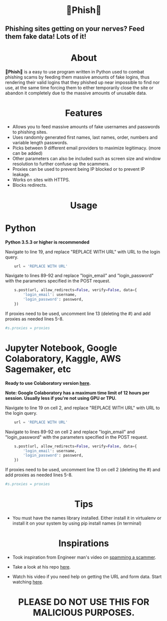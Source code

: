 # <div align="center"> 🚫Phish🚫

## Phishing sites getting on your nerves? Feed them fake data! Lots of it!

# <div align="center"> About

**🚫Phish🚫** is a easy to use program written in Python used to combat phishing scams by feeding them massive amounts of fake logins, thus rendering their valid logins that they phished up near impossible to find nor use, at the same time forcing them to either temporarily close the site or abandon it completely due to the massive amounts of unusable data.

# <div align="center"> Features
- Allows you to feed massive amounts of fake usernames and passwords to phishing sites.
- Uses randomly generated first names, last names, order, numbers and variable length passwords.
- Picks between 9 different email providers to maximize legitimacy. (more can be added)
- Other parameters can also be included such as screen size and window resolution to further confuse up the scammers.
- Proxies can be used to prevent being IP blocked or to prevent IP leakage.
- Works on sites with HTTPS.
- Blocks redirects.

# <div align="center"> Usage

# Python

**Python 3.5.3 or higher is recommended**

Navigate to line 19, and replace "REPLACE WITH URL" with URL to the login query.

```Python
    url = 'REPLACE WITH URL'
```
Navigate to lines 89-92 and replace "login_email" and "login_password" with the parameters specified in the POST request.

```Python
    s.post(url, allow_redirects=False, verify=False, data={
		'login_email': username,
		'login_password': password,
	})
 ```
If proxies need to be used, uncomment line 13 (deleting the #) and add proxies as needed lines 5-8.
```Python
#s.proxies = proxies
```

# Jupyter Notebook, Google Colaboratory, Kaggle, AWS Sagemaker, etc

**Ready to use Colaboratory version [here](https://colab.research.google.com/drive/1MidYKosEovRzeUNP8iMIo2NG9vgI-La_).**

**Note: Google Colaboratory has a maximum time limit of 12 hours per session. Usually less if you're not using GPU or TPU.**

Navigate to line 19 on cell 2, and replace "REPLACE WITH URL" with URL to the login query.

```Python
    url = 'REPLACE WITH URL'
```
Navigate to lines 89-92 on cell 2 and replace "login_email" and "login_password" with the parameters specified in the POST request.

```Python
    s.post(url, allow_redirects=False, verify=False, data={
		'login_email': username,
		'login_password': password,
	})
 ```
If proxies need to be used, uncomment line 13 on cell 2 (deleting the #) and add proxies as needed lines 5-8.
```Python
#s.proxies = proxies
```
# <div align="center"> Tips
- You must have the names library installed. Either install it in virtualenv or install it on your system by using pip install names (in terminal)

# <div align="center"> Inspirations
- Took inspiration from Engineer man's video on [spamming a scammer](https://www.youtube.com/watch?v=UtNYzv8gLbs). 

- Take a look at his repo [here](https://github.com/engineer-man/youtube/tree/master/033).

- Watch his video if you need help on getting the URL and form data. Start watching [here](https://youtu.be/UtNYzv8gLbs?t=40).

# <div align="center"> PLEASE DO NOT USE THIS FOR MALICIOUS PURPOSES.
